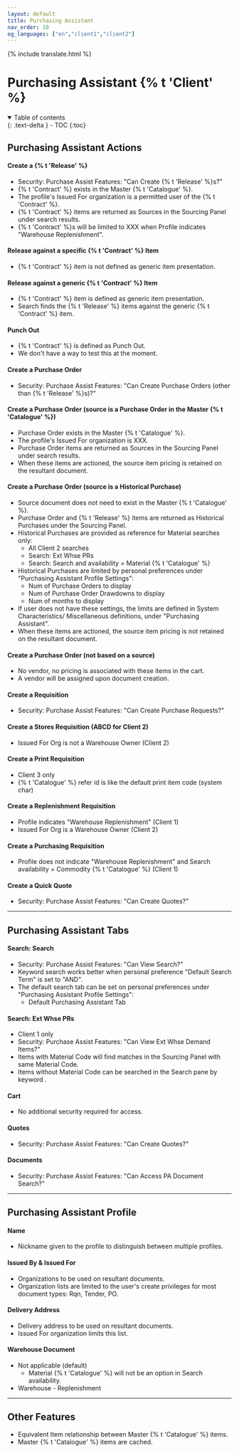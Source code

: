 ```yaml
---
layout: default
title: Purchasing Assistant
nav_order: 10
og_languages: ["en","client1","client2"]
---
```


{% include translate.html %}
  
# Purchasing Assistant {% t 'Client' %}  

<details open markdown="block">
  <summary>
    Table of contents
  </summary>
  {: .text-delta }
- TOC
{:toc}
</details>

## Purchasing Assistant Actions

#### Create a {% t 'Release' %}
- Security: Purchase Assist Features: "Can Create {% t 'Release' %}s?"
- {% t 'Contract' %} exists in the Master {% t 'Catalogue' %}.
- The profile's Issued For organization is a permitted user of the {% t 'Contract' %}.
- {% t 'Contract' %} items are returned as Sources in the Sourcing Panel under search results.
- {% t 'Contract' %}s will be limited to XXX when Profile indicates "Warehouse Replenishment".

#### Release against a specific {% t 'Contract' %} Item
- {% t 'Contract' %} item is not defined as generic item presentation.

#### Release against a generic {% t 'Contract' %} Item
- {% t 'Contract' %} item is defined as generic item presentation.
- Search finds the {% t 'Release' %} items against the generic {% t 'Contract' %} item.

#### Punch Out 
- {% t 'Contract' %} is defined as Punch Out.
- We don't have a way to test this at the moment.

#### Create a Purchase Order
- Security: Purchase Assist Features: "Can Create Purchase Orders (other than {% t 'Release' %}s)?"

#### Create a Purchase Order (source is a Purchase Order in the Master {% t 'Catalogue' %})
- Purchase Order exists in the Master {% t 'Catalogue' %}.
- The profile's Issued For organization is XXX.
- Purchase Order items are returned as Sources in the Sourcing Panel under search results.
- When these items are actioned, the source item pricing is retained on the resultant document.

#### Create a Purchase Order (source is a Historical Purchase)
- Source document does not need to exist in the Master {% t 'Catalogue' %}.
- Purchase Order and {% t 'Release' %} items are returned as Historical Purchases under the Sourcing Panel.
- Historical Purchases are provided as reference for Material searches only:
  - All Client 2 searches
  - Search: Ext Whse PRs
  - Search: Search and availability = Material {% t 'Catalogue' %}
- Historical Purchases are limited by personal preferences under "Purchasing Assistant Profile Settings":
  - Num of Purchase Orders to display
  - Num of Purchase Order Drawdowns to display
  - Num of months to display
- If user does not have these settings, the limits are defined in System Characteristics/ Miscellaneous definitions, under "Purchasing Assistant".
- When these items are actioned, the source item pricing is not retained on the resultant document.

#### Create a Purchase Order (not based on a source)
- No vendor, no pricing is associated with these items in the cart.
- A vendor will be assigned upon document creation.

#### Create a Requisition
- Security: Purchase Assist Features: "Can Create Purchase Requests?"

#### Create a Stores Requisition (ABCD for Client 2)
- Issued For Org is not a Warehouse Owner (Client 2)

#### Create a Print Requisition
- Client 3 only
- {% t 'Catalogue' %} refer id is like the default print item code (system char)

#### Create a Replenishment Requisition
- Profile indicates "Warehouse Replenishment" (Client 1)
- Issued For Org is a Warehouse Owner (Client 2)

#### Create a Purchasing Requisition
- Profile does not indicate "Warehouse Replenishment" and Search availability = Commodity {% t 'Catalogue' %} (Client 1)

#### Create a Quick Quote
- Security: Purchase Assist Features: "Can Create Quotes?"

* * *

## Purchasing Assistant Tabs

#### Search: Search
- Security: Purchase Assist Features: "Can View Search?"
- Keyword search works better when personal preference "Default Search Term" is set to "AND".
- The default search tab can be set on personal preferences under "Purchasing Assistant Profile Settings":
  - Default Purchasing Assistant Tab

#### Search: Ext Whse PRs
- Client 1 only
- Security: Purchase Assist Features: "Can View Ext Whse Demand Items?"
- Items with Material Code will find matches in the Sourcing Panel with same Material Code.
- Items without Material Code can be searched in the Search pane by keyword . 

#### Cart
- No additional security required for access.

#### Quotes
- Security: Purchase Assist Features: "Can Create Quotes?"

#### Documents
- Security: Purchase Assist Features: "Can Access PA Document Search?"

* * *

## Purchasing Assistant Profile

#### Name
- Nickname given to the profile to distinguish between multiple profiles.

#### Issued By & Issued For
- Organizations to be used on resultant documents.
- Organization lists are limited to the user's create privileges for most document types: Rqn, Tender, PO.

#### Delivery Address
- Delivery address to be used on resultant documents.  
- Issued For organization limits this list.

#### Warehouse Document
- Not applicable (default)
  - Material {% t 'Catalogue' %} will not be an option in Search availability.
- Warehouse - Replenishment

* * *

## Other Features
- Equivalent Item relationship between Master {% t 'Catalogue' %} items.
- Master {% t 'Catalogue' %} items are cached.
